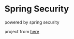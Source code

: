 # Spring Security
powered by spring security

project from [here](https://coding.imooc.com/class/134.html)
